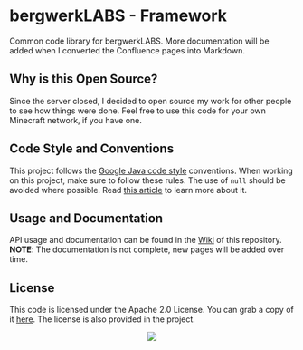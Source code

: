 bergwerkLABS - Framework
============================

Common code library for bergwerkLABS. More documentation will be added when I converted the Confluence pages into Markdown. 

Why is this Open Source?
------------------------

Since the server closed, I decided to open source my work for other people to see how things were done.
Feel free to use this code for your own Minecraft network, if you have one. 

Code Style and Conventions
--------------------------

This project follows the [Google Java code style](https://google.github.io/styleguide/javaguide.html) conventions. When working on this project, make sure to follow these rules. The use of `null` should be avoided where possible. Read [this article](https://github.com/google/guava/wiki/UsingAndAvoidingNullExplained) to learn more about it.

Usage and Documentation
-----------------------

API usage and documentation can be found in the [Wiki](https://github.com/Freggy/labs-framework/wiki) of this repository.
**NOTE**: The documentation is not complete, new pages will be added over time.

License
-------

This code is licensed under the Apache 2.0 License. You can grab a copy of it [here](https://www.apache.org/licenses/LICENSE-2.0).
The license is also provided in the project.

<p align="center">
  <img src="https://i.imgur.com/qcruGta.png">
</p>
